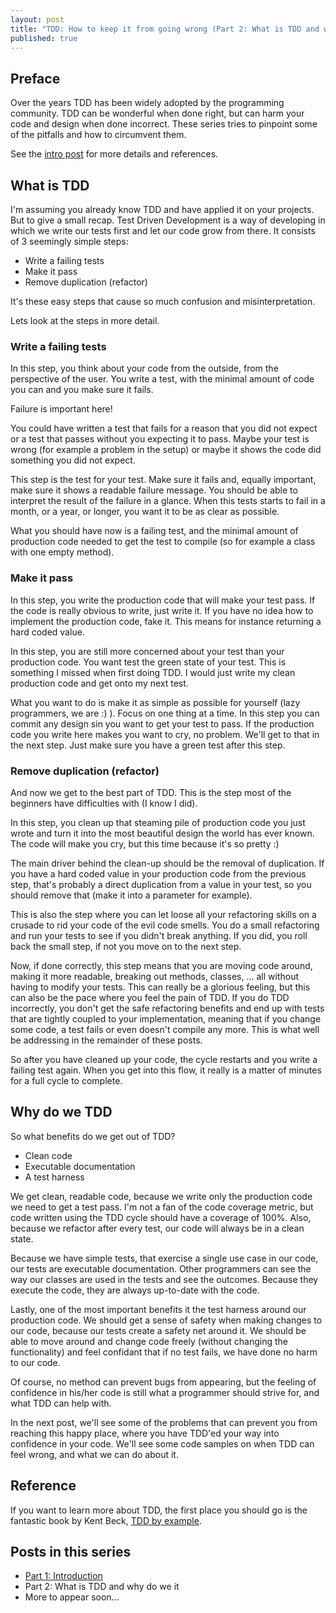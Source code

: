 ```yaml
---
layout: post
title: "TDD: How to keep it from going wrong (Part 2: What is TDD and why do we it)"
published: true
---
```


## Preface
Over the years TDD has been widely adopted by the programming community. TDD can be wonderful when done right, but can harm your code and design
when done incorrect. These series tries to pinpoint some of the pitfalls and how to circumvent them.

See the [intro post](/TDDHowToKeepItFromGoingWrong1/) for more details and references.

## What is TDD
I'm assuming you already know TDD and have applied it on your projects. But to give a small recap.
Test Driven Development is a way of developing in which we write our tests first and let our code grow from there. It consists of 3 seemingly simple steps:

* Write a failing tests
* Make it pass
* Remove duplication (refactor)

It's these easy steps that cause so much confusion and misinterpretation.

Lets look at the steps in more detail.

### Write a failing tests
In this step, you think about your code from the outside, from the perspective of the user.
You write a test, with the minimal amount of code you can and you make sure it fails.

Failure is important here!

You could have written a test that fails for a reason that you did not expect or a test that passes
without you expecting it to pass. Maybe your test is wrong (for example a problem in the setup) or maybe
it shows the code did something you did not expect.

This step is the test for your test. Make sure it fails and, equally important, make sure it shows a readable failure message.
You should be able to interpret the result of the failure in a glance. When this tests starts to fail in a month, or a year, or longer, you
want it to be as clear as possible.

What you should have now is a failing test, and the minimal amount of production code needed to get the test to compile (so for example a class with one empty method).

### Make it pass
In this step, you write the production code that will make your test pass.
If the code is really obvious to write, just write it.
If you have no idea how to implement the production code, fake it. This means for instance returning a hard coded value.

In this step, you are still more concerned about your test than your production code. You want test the green state of your test.
This is something I missed when first doing TDD. I would just write my clean production code and get onto my next test.

What you want to do is make it as simple as possible for yourself (lazy programmers, we are :) ). Focus on one thing at a time.
In this step you can commit any design sin you want to get your test to pass. If the production code you write here makes you want to cry, no problem.
We'll get to that in the next step. Just make sure you have a green test after this step.

### Remove duplication (refactor)
And now we get to the best part of TDD. This is the step most of the beginners have difficulties with (I know I did).

In this step, you clean up that steaming pile of production code you just wrote and turn it into the most beautiful design the world has ever known.
The code will make you cry, but this time because it's so pretty :)

The main driver behind the clean-up should be the removal of duplication. If you have a hard coded value in your production code from the previous step, that's
probably a direct duplication from a value in your test, so you should remove that (make it into a parameter for example).

This is also the step where you can let loose all your refactoring skills on a crusade to rid your code of the evil code smells.
You do a small refactoring and run your tests to see if you didn't break anything. If you did, you roll back the small step, if not you move on to the next step.

Now, if done correctly, this step means that you are moving code around, making it more readable, breaking out methods, classes, ... all without having to modify
your tests. This can really be a glorious feeling, but this can also be the pace where you feel the pain of TDD. If you do TDD incorrectly, you don't get the 
safe refactoring benefits and end up with tests that are tightly coupled to your implementation, meaning that if you change some code, a test fails or even doesn't compile any more.
This is what well be addressing in the remainder of these posts.

So after you have cleaned up your code, the cycle restarts and you write a failing test again. When you get into this flow, it really is a matter of minutes for a full cycle to complete.

## Why do we TDD
So what benefits do we get out of TDD?

* Clean code
* Executable documentation
* A test harness

We get clean, readable code, because we write only the production code we need to get a test pass. I'm not a fan of the code coverage metric, but code written using the TDD cycle
should have a coverage of 100%. Also, because we refactor after every test, our code will always be in a clean state.

Because we have simple tests, that exercise a single use case in our code, our tests are executable documentation. Other programmers can see the way our classes are used in the tests and see
the outcomes. Because they execute the code, they are always up-to-date with the code.

Lastly, one of the most important benefits it the test harness around our production code. We should get a sense of safety when making changes to our code, because our tests create a safety net
around it. We should be able to move around and change code freely (without changing the functionality) and feel confidant that if no test fails, we have done no harm to our code.

Of course, no method can prevent bugs from appearing, but the feeling of confidence in his/her code is still what a programmer should strive for, and what TDD can help with.

In the next post, we'll see some of the problems that can prevent you from reaching this happy place, where you have TDD'ed your way into confidence in your code.
We'll see some code samples on when TDD can feel wrong, and what we can do about it.

## Reference
If you want to learn more about TDD, the first place you should go is the fantastic book by Kent Beck, [TDD by example](http://www.amazon.com/Test-Driven-Development-By-Example/dp/0321146530).

## Posts in this series
* [Part 1: Introduction](/TDDHowToKeepItFromGoingWrong1/)
* Part 2: What is TDD and why do we it
* More to appear soon...